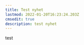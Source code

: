 ```yaml
---
title: Test nyhet
lastmod: 2022-01-20T16:23:24.203Z
cmsedit: true
description: test nyhet
---
```

test